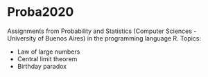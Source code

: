 # Proba2020

Assignments from Probability and Statistics (Computer Sciences - University of Buenos Aires) in the programming language R. 
Topics:
- Law of large numbers
- Central limit theorem
- Birthday paradox
